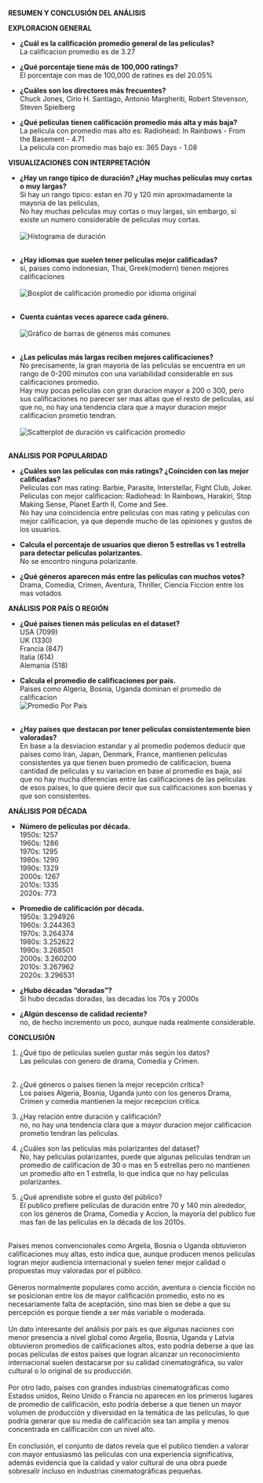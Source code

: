 **RESUMEN Y CONCLUSIÓN DEL ANÁLISIS**

**EXPLORACION GENERAL** <br>

- **¿Cuál es la calificación promedio general de las películas?** <br>
  La calificacion promedio es de 3.27 <br>
  
- **¿Qué porcentaje tiene más de 100,000 ratings?** <br>
  El porcentaje con mas de 100,000 de ratines es del 20.05% <br>
  
- **¿Cuáles son los directores más frecuentes?** <br>
  Chuck Jones, Cirio H. Santiago, Antonio Margheriti, Robert Stevenson, Steven Spielberg <br>
  
- **¿Qué películas tienen calificación promedio más alta y más baja?** <br>
  La pelicula con promedio mas alto es: Radiohead: In Rainbows - From the Basement - 4.71 <br>
  La pelicula con promedio mas bajo es: 365 Days                                   - 1.08 <br>

**VISUALIZACIONES CON INTERPRETACIÓN** <br>

- **¿Hay un rango típico de duración? ¿Hay muchas películas muy cortas o muy largas?** <br>
  Si hay un rango tipico: estan en 70 y 120 min aproximadamente la mayoria de las peliculas, <br>
  No hay muchas peliculas muy cortas o muy largas, sin embargo, si existe un numero considerable de peliculas muy cortas. <br> <br>
  ![Histograma de duración ](https://github.com/user-attachments/assets/42149b86-0e3b-4254-affc-e712ce0293c1) <br> <br>

- **¿Hay idiomas que suelen tener películas mejor calificadas?** <br>
  si, paises como indonesian, Thai, Greek(modern) tienen mejores calificaciones <br> <br>
![Boxplot de calificación promedio por idioma original](https://github.com/user-attachments/assets/92eecc1a-b4c7-406e-b3d5-512467ffdc5f) <br> <br>
  
  
- **Cuenta cuántas veces aparece cada género.** <br> <br>
  ![Gráfico de barras de géneros más comunes](https://github.com/user-attachments/assets/5a032008-d0f5-4485-9ff5-34bfe3059ec4) <br> <br>

- **¿Las películas más largas reciben mejores calificaciones?** <br>
  No precisamente, la gran mayoria de las peliculas se encuentra en un rango de 0-200 minutos con una variabilidad considerable en sus calificaciones promedio.<br>
  Hay muy pocas peliculas con gran duracion mayor a 200 o 300, pero sus calificaciones no parecer ser mas altas que el resto de peliculas,
  asi que no, no hay una tendencia clara que a mayor duracion mejor calificacion prometio tendran. <br> <br>
  ![Scatterplot de duración vs calificación promedio ](https://github.com/user-attachments/assets/6f7f9ec1-187e-43f2-ae4b-a01e9af151d1) <br> <br>


**ANÁLISIS POR POPULARIDAD** <br>

- **¿Cuáles son las películas con más ratings? ¿Coinciden con las mejor calificadas?** <br>
  Peliculas con mas rating: Barbie, Parasite, Interstellar, Fight Club, Joker. <br>
  Peliculas con mejor calificacion: Radiohead: In Rainbows, Harakiri, Stop Making Sense, Planet Earth II, Come and See. <br>
  No hay una coincidencia entre peliculas con mas rating y peliculas con mejor calificacion, ya que depende mucho de las opiniones y gustos de los usuarios. <br>
  
- **Calcula el porcentaje de usuarios que dieron 5 estrellas vs 1 estrella para detectar películas polarizantes.** <br>
  No se encontro ninguna polarizante. <br>
  
- **¿Qué géneros aparecen más entre las películas con muchos votos?** <br>
  Drama, Comedia, Crimen, Aventura, Thriller, Ciencia Ficcion entre los mas votados<br>

**ANÁLISIS POR PAÍS O REGIÓN** <br>

- **¿Qué países tienen más películas en el dataset?** <br>
  USA (7099) <br> UK (1330) <br> Francia (847) <br> Italia (614) <br> Alemania (518) <br>
  
- **Calcula el promedio de calificaciones por país.** <br>
  Paises como Algeria, Bosnia, Uganda dominan el promedio de calificacion <br>
  ![Promedio Por Pais](https://github.com/user-attachments/assets/313d6bb2-fcd9-4dc2-bf6a-b9f8a1cde909) <br> <br>

- **¿Hay países que destacan por tener películas consistentemente bien valoradas?** <br>
  En base a la desviacion estandar y al promedio podemos deducir que paises como Iran, Japan, Denmark, France, mantienen peliculas consistentes ya que tienen buen promedio de               calificacion, buena cantidad de peliculas y su variacion en base al promedio es baja, asi que no hay mucha diferencias entre las calificaciones de las peliculas de esos paises, lo que    quiere decir que sus calificaciones son buenas y que son consistentes. <br>

**ANÁLISIS POR DÉCADA** <br>

- **Número de películas por década.** <br>
  1950s: 1257 <br> 1960s: 1286 <br> 1970s: 1295 <br> 1980s: 1290 <br> 1990s: 1329 <br> 2000s: 1267 <br> 2010s: 1335 <br> 2020s: 773 <br>
  
- **Promedio de calificación por década.** <br>
  1950s: 3.294926 <br> 1960s: 3.244363 <br> 1970s: 3.264374 <br> 1980s: 3.252622 <br> 1990s: 3.268501 <br> 2000s: 3.260200 <br> 2010s: 3.267962 <br> 2020s: 3.296531 <br>
  
- **¿Hubo décadas “doradas”?** <br>
  Si hubo decadas doradas, las decadas los 70s y 2000s <br>

- **¿Algún descenso de calidad reciente?** <br>
  no, de hecho incremento un poco, aunque nada realmente considerable. <br>
  
**CONCLUSIÓN** <br>

1. ¿Qué tipo de películas suelen gustar más según los datos? <br>
Las peliculas con genero de drama, Comedia y Crimen. <br> <br>

2. ¿Qué géneros o países tienen la mejor recepción crítica? <br>
  Los paises Algeria, Bosnia, Uganda junto con los generos Drama, Crimen y comedia mantienen la mejor recepcion critica. <br>

3. ¿Hay relación entre duración y calificación? <br>
  no, no hay una tendencia clara que a mayor duracion mejor calificacion prometio tendran las peliculas. <br>
   
4. ¿Cuáles son las películas más polarizantes del dataset? <br>
  No, hay peliculas polarizantes, puede que algunas peliculas tendran un promedio de calificacion de 30 o mas en 5 estrellas pero no mantienen un promedio alto en 1 estrella, lo que        indica que no hay peliculas polarizantes. <br>

5. ¿Qué aprendiste sobre el gusto del público? <br>
  El publico prefiere películas de duración entre 70 y 140 min alrededor, con los géneros de Drama, Comedia y Accion, la mayoría del publico fue mas fan de las películas en la década de    los 2010s. <br> <br>

Países menos convencionales como Argelia, Bosnia o Uganda obtuvieron calificaciones muy altas, esto indica que, aunque producen menos películas logran mejor audiencia internacional y suelen tener mejor calidad o propuestas muy valoradas por el público. <br> <br>
Géneros normalmente populares como acción, aventura o ciencia ficción no se posicionan entre los de mayor calificación promedio, esto no es necesariamente falta de aceptación, sino mas bien se debe a que su percepción es porque tiende a ser más variable o moderada. <br> <br>
Un dato interesante del análisis por país es que algunas naciones con menor presencia a nivel global como Argelia, Bosnia, Uganda y Latvia obtuvieron promedios de calificaciones altos, esto podría deberse a que las pocas películas de estos países que logran alcanzar un reconocimiento internacional suelen destacarse por su calidad cinematográfica, su valor cultural o lo original de su producción. <br> <br>
Por otro lado, países con grandes industrias cinematográficas como Estados unidos, Reino Unido o Francia no aparecen en los primeros lugares de promedio de calificación, esto podría deberse a que tienen un mayor volumen de producción y diversidad en la temática de las películas, lo que podría generar que su media de calificación sea tan amplia y menos concentrada en calificación con un nivel alto. <br> <br>
En conclusión, el conjunto de datos revela que el publico tienden a valorar con mayor entusiasmó las películas con una experiencia significativa, además evidencia que la calidad y valor cultural de una obra puede sobresalir incluso en industrias cinematográficas pequeñas.


